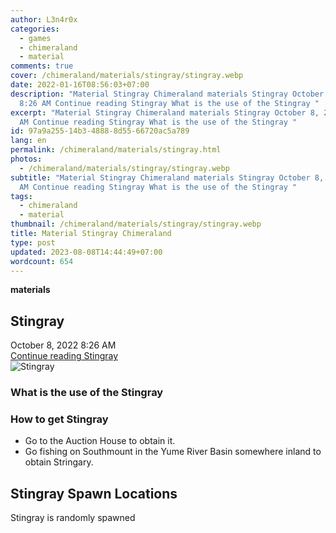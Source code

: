 ```yaml
---
author: L3n4r0x
categories:
  - games
  - chimeraland
  - material
comments: true
cover: /chimeraland/materials/stingray/stingray.webp
date: 2022-01-16T08:56:03+07:00
description: "Material Stingray Chimeraland materials Stingray October 8, 2022
  8:26 AM Continue reading Stingray What is the use of the Stingray "
excerpt: "Material Stingray Chimeraland materials Stingray October 8, 2022 8:26
  AM Continue reading Stingray What is the use of the Stingray "
id: 97a9a255-14b3-4888-8d55-66720ac5a789
lang: en
permalink: /chimeraland/materials/stingray.html
photos:
  - /chimeraland/materials/stingray/stingray.webp
subtitle: "Material Stingray Chimeraland materials Stingray October 8, 2022 8:26
  AM Continue reading Stingray What is the use of the Stingray "
tags:
  - chimeraland
  - material
thumbnail: /chimeraland/materials/stingray/stingray.webp
title: Material Stingray Chimeraland
type: post
updated: 2023-08-08T14:44:49+07:00
wordcount: 654
---
```


<link
  rel="stylesheet"
  href="https://rawcdn.githack.com/dimaslanjaka/Web-Manajemen/870a349/css/bootstrap-5-3-0-alpha3-wrapper.css"
/>
<section id="bootstrap-wrapper">
  <div data-bs-theme="dark">
    <div
      class="row g-0 border rounded overflow-hidden flex-md-row mb-4 shadow-sm position-relative bg-dark text-light"
    >
      <div class="col p-4 d-flex flex-column position-static">
        <strong class="d-inline-block mb-2 text-success">materials</strong>
        <h2 class="mb-0">Stingray</h2>
        <div class="mb-1 text-muted">October 8, 2022 8:26 AM</div>
        <a
          href="/chimeraland/materials/stingray.html"
          class="stretched-link d-none text-primary"
          >Continue reading Stingray</a
        >
      </div>
      <div class="col-auto d-none d-md-block d-lg-block">
        <img
          src="https://www.webmanajemen.com/chimeraland/materials/stingray/stingray.webp"
          alt="Stingray"
        />
      </div>
    </div>
    <div class="row">
      <div class="col-lg-6 col-12 mb-2">
        <div class="card">
          <div class="card-body">
            <h3 class="card-title">What is the use of the Stingray</h3>
            <div class="card-text"><ul></ul></div>
          </div>
        </div>
      </div>
      <div class="col-lg-6 col-12 mb-2">
        <div class="card">
          <div class="card-body">
            <h3 class="card-title">How to get Stingray</h3>
            <div class="card-text">
              <ul>
                <li>Go to the Auction House to obtain it.</li>
                <li>
                  Go fishing on Southmount in the Yume River Basin somewhere
                  inland to obtain Stringary.
                </li>
              </ul>
            </div>
          </div>
        </div>
      </div>
      <div class="col-12 mb-2">
        <h2>Stingray Spawn Locations</h2>
        <p>Stingray is randomly spawned</p>
      </div>
    </div>
  </div>
</section>